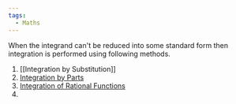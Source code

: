 ```yaml
---
tags:
  - Maths
---
```

When the integrand can't be reduced into some standard form then integration is performed using following methods.
1. [[Integration by Substitution]] 
2. [Integration by Parts](Integration%20by%20Parts.md)
3. [Integration of Rational Functions](Integration%20of%20Rational%20Functions.md)
4. 